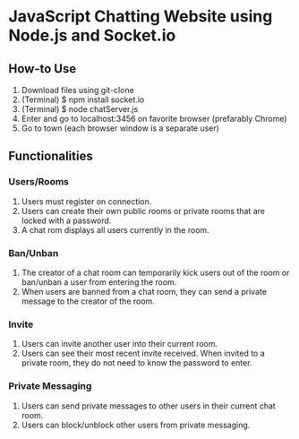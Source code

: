 # JavaScript Chatting Website using Node.js and Socket.io

## How-to Use
1. Download files using git-clone
2. (Terminal) $ npm install socket.io 
3. (Terminal) $ node chatServer.js
4. Enter and go to localhost:3456 on favorite browser (prefarably Chrome)
5. Go to town (each browser window is a separate user)

## Functionalities
### Users/Rooms
1. Users must register on connection.
2. Users can create their own public rooms or private rooms that are locked with a password.
3. A chat rom displays all users currently in the room.
### Ban/Unban
1. The creator of a chat room can temporarily kick users out of the room or ban/unban a user from entering the room.
2. When users are banned from a chat room, they can send a private message to the creator of the room. 
### Invite
1. Users can invite another user into their current room. 
2. Users can see their most recent invite received. When invited to a private room, they do not need to know the password to enter.
### Private Messaging
1. Users can send private messages to other users in their current chat room.
2. Users can block/unblock other users from private messaging. 
